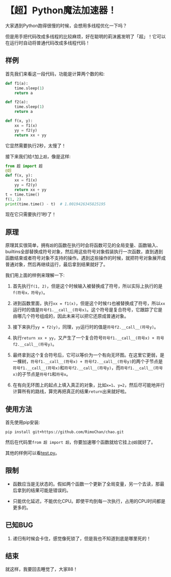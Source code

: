 # 【超】Python魔法加速器！


大家遇到Python跑得很慢的时候，会想用多线程优化一下吗？

但是用手把代码改成多线程的比较麻烦，好在聪明的莉沫酱发明了「超」！它可以在运行时自动将普通代码改成多线程代码！


## 样例

首先我们来看这一段代码，功能是计算两个数的和: 

```python
def f1(a):
    time.sleep(1)
    return a

def f2(a):
    time.sleep(1)
    return a

def f(x, y):
    xx = f1(x)
    yy = f2(y)
    return xx + yy
```

它显然需要执行2秒，太慢了！

接下来我们给`f`加上`超`，像是这样: 

```python
from 超 import 超
@超
def f(x, y):
    xx = f1(x)
    yy = f2(y)
    return xx + yy
t = time.time()
f(1, 2)
print(time.time() - t)  # 1.0019426345825195
```

现在它只需要执行1秒了！


## 原理

原理其实很简单，拥有`超`的函数在执行时会将函数可见的全局变量、函数输入、builtins全部替换成符号对象，然后用这些符号对象假装执行一次函数，直到遇到函数结束或者符号对象不支持的操作。遇到这些操作的时候，就把符号对象展开成普通对象，然后再继续运行，最后拿到结果就好了。

我们用上面的样例来理解一下: 

1. 首先执行`f(1, 2)`，但是这个时候输入被替换成了符号，所以实际上执行的是`f(符号x，符号y)`。

2. 进到函数里面，执行`xx = f1(x)`，但是这个时候`f1`也被替换成了符号，所以`xx`运行时的值是`符号f1.__call__(符号x)`。这个符号是复合符号，它跟踪了它是由哪几个符号组成的，因此未来可以把它还原成普通对象。

3. 接下来执行`yy = f2(y)`，同理，`yy`运行时的值是`符号f2.__call__(符号y)`。

4. 执行`return xx + yy`，又产生了一个复合符号`符号f1.__call__(符号x) + 符号f2.__call__(符号y)`。

5. 最终拿到这个复合符号后，它可以等价为一个有向无环图。在这里它更弱，是一棵树，`符号f1.__call__(符号x) + 符号f2.__call__(符号y)`的两个子节点是`符号f1.__call__(符号x)`和`符号f2.__call__(符号y)`，而`符号f1.__call__(符号x)`的子节点是`符号f1`和`符号x`。

6. 在有向无环图上的起点上填入真正的对象，比如`x=1`、`y=2`，然后尽可能地并行计算所有的路线，算完再把真正的结果`return`出来就好啦。


## 使用方法

首先使用pip安装: 

```
pip install git+https://github.com/RimoChan/chao.git
```

然后在代码里`from 超 import 超`，你要加速哪个函数就给它挂上`@超`就好了。

其他的样例可以看[test.py](test.py)。


## 限制

- 函数应当是无状态的。假如两个函数一个更新了全局变量，另一个去读，那最后拿到的结果可能是错误的。

- 只能优化延迟，不能优化CPU。即使平均到每一次执行，占用的CPU时间都是更多的。


## 已知BUG

1. 递归有时候会卡住，感觉像死锁了，但是我也不知道到底是哪里死的！


## 结束

就这样，我要回去睡觉了，大家88！

